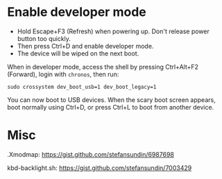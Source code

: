 # Enable developer mode
- Hold Escape+F3 (Refresh) when powering up. Don't release power button too quickly.
- Then press Ctrl+D and enable developer mode.
- The device will be wiped on the next boot.

When in developer mode, access the shell by pressing Ctrl+Alt+F2 (Forward), login with `chronos`, then run:
```
sudo crossystem dev_boot_usb=1 dev_boot_legacy=1
```

You can now boot to USB devices. When the scary boot screen appears, boot normally using Ctrl+D, or press Ctrl+L to boot from another device.

# Misc

.Xmodmap:
https://gist.github.com/stefansundin/6987698

kbd-backlight.sh:
https://gist.github.com/stefansundin/7003429
